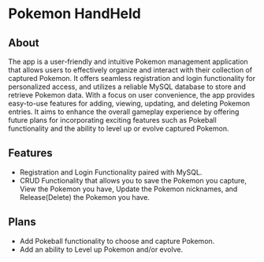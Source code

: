 # Pokemon HandHeld

## About
The app is a user-friendly and intuitive Pokemon management application that allows users to effectively organize and interact with their collection of captured Pokemon. It offers seamless registration and login functionality for personalized access, and utilizes a reliable MySQL database to store and retrieve Pokemon data. With a focus on user convenience, the app provides easy-to-use features for adding, viewing, updating, and deleting Pokemon entries. It aims to enhance the overall gameplay experience by offering future plans for incorporating exciting features such as Pokeball functionality and the ability to level up or evolve captured Pokemon.

## Features
- Registration and Login Functionality paired with MySQL.
- CRUD Functionality that allows you to save the Pokemon you capture, View the Pokemon you have, Update the Pokemon nicknames, and Release(Delete) the Pokemon you have.

## Plans
- Add Pokeball functionality to choose and capture Pokemon.
- Add an ability to Level up Pokemon and/or evolve.




